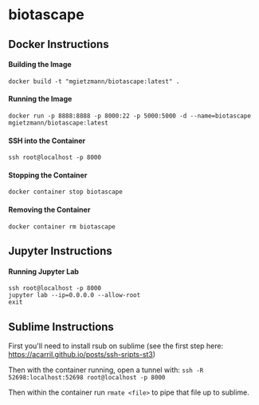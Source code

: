 # biotascape

## Docker Instructions

#### Building the Image
`docker build -t "mgietzmann/biotascape:latest" .`

#### Running the Image
`docker run -p 8888:8888 -p 8000:22 -p 5000:5000 -d --name=biotascape mgietzmann/biotascape:latest`

#### SSH into the Container
`ssh root@localhost -p 8000`

#### Stopping the Container
`docker container stop biotascape`

#### Removing the Container
`docker container rm biotascape`

## Jupyter Instructions

#### Running Jupyter Lab
```
ssh root@localhost -p 8000
jupyter lab --ip=0.0.0.0 --allow-root
exit
```

## Sublime Instructions
First you'll need to install rsub on sublime (see the first step here: https://acarril.github.io/posts/ssh-sripts-st3)

Then with the container running, open a tunnel with:
`ssh -R 52698:localhost:52698 root@localhost -p 8000`

Then within the container run `rmate <file>` to pipe that file up to sublime.

